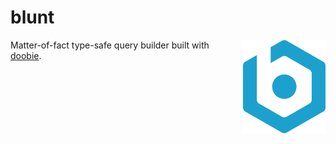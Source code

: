# blunt

<img align="right" src="blunt_logo.svg" height="150px" style="padding-left: 20px"/>

Matter-of-fact type-safe query builder built with [doobie](https://github.com/tpolecat/doobie).
